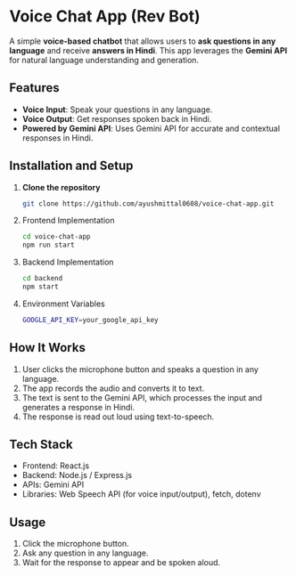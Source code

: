 # Voice Chat App (Rev Bot)

A simple **voice-based chatbot** that allows users to **ask questions in any language** and receive **answers in Hindi**. This app leverages the **Gemini API** for natural language understanding and generation.

## Features

- **Voice Input**: Speak your questions in any language.
- **Voice Output**: Get responses spoken back in Hindi.
- **Powered by Gemini API**: Uses Gemini API for accurate and contextual responses in Hindi.

## Installation and Setup

1. **Clone the repository**
   ```bash
   git clone https://github.com/ayushmittal0608/voice-chat-app.git
   ```

2. Frontend Implementation
   ```bash
   cd voice-chat-app
   npm run start
   ```

3. Backend Implementation
    ```bash
    cd backend
    npm start
    ```

4. Environment Variables
    ```bash
    GOOGLE_API_KEY=your_google_api_key
    ```

## How It Works
1. User clicks the microphone button and speaks a question in any language.
2. The app records the audio and converts it to text.
3. The text is sent to the Gemini API, which processes the input and generates a response in Hindi.
4. The response is read out loud using text-to-speech.

## Tech Stack
- Frontend: React.js
- Backend: Node.js / Express.js
- APIs: Gemini API
- Libraries: Web Speech API (for voice input/output), fetch, dotenv

## Usage
1. Click the microphone button.
2. Ask any question in any language.
3. Wait for the response to appear and be spoken aloud.